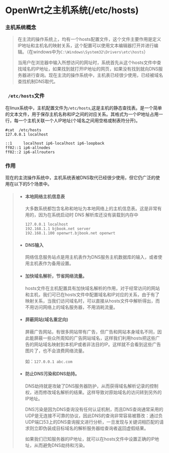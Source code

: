 # OpenWrt之主机系统(/etc/hosts)



### 主机系统概念

> 在主流的操作系统上，均有一个hosts配置文件，这个文件主要作用是定义IP地址和主机名的映射关系，这个配置可以使用文本编辑器打开并进行编辑。（在windows中为` C:\Windows\System32\Drivers\etc\hosts `）
>
> 当用户在浏览器中输入所想访问的网址时，系统首先从这个hosts文件中查找域名的IP地址，如果找到就打开IP地址的网页，如果没有找到就向DNS服务器进行查询。现在主流的操作系统中，主机表已经很少使用，已经被域名查找机制DNS取代。

### ` /etc/hosts`文件

在linux系统中，主机配置文件为`/etc/hosts`,这是主机的静态查找表。是一个简单的文本文件，用于保存主机名称和IP之间的对应关系。其格式为一个IP地址占用一行，每一个主机关联一个人IP地址(个域名之间用空格或制表符分开)。

```shell
#cat  /etc/hosts 
127.0.0.1 localhost

::1     localhost ip6-localhost ip6-loopback
ff02::1 ip6-allnodes
ff02::2 ip6-allrouters
```

### 作用

现在的主流操作系统中，主机系统表被DNS取代已经很少使用，但它仍广泛的使用在以下的5个场景中。

> - #### 本地网络主机信息表
>
>   大多数系统都包含名称和地址为本地网络上的主机信息表。这是非常有用的，因为在系统启动时 DNS 解析库还没有装载到内存中
>
>   ```shell
>   127.0.0.1 localhost
>   192.168.1.1 bjbook.net server
>   192.168.1.100 openwrt.bjbook.net openwrt
>   ```
>
> - #### DNS输入
>
>   网络信息服务站点是用主机表作为DNS服务主机数据库的输入，或者使用主机表作为备用设置。
>
> - #### 加快域名解析，节省网络流量。
>
>   hosts文件在主机配置具有加快域名解析的作用，对于经常访问的网站和主机，我们可已在hosts文件中配置域名和IP对应的关系，由于有了映射关系，当我们访问域名时，可以直接从hosts文件中解析得出，而不用访问网络上的域名服务器，不用消耗流量。
>
> - #### 屏蔽网站(域名重定向)
>
>   屏蔽广告网站，有很多网站带有广告，但广告和网站本身域名不同，因此能屏蔽一些众所周知的广告网站域名，这样我们利用hosts把这些广告的网站域名映射到本机IP或者非法目的IP。这样就不会看到这些广告图片了，也不会浪费网络流量。
>
>   如：`127.0.0.1 abc.com`   
>
> - #### 防止DNS污染和DNS劫持。
>
>   DNS劫持就是攻破了DNS服务器防护，从而获得域名解析记录的控制权，进而修改域名解析的结果。这样导致对原始域名的访问转到另外的IP地址。
>
>   DNS污染是因为DNS查询没有任何认证机制，而且DNS查询通常采用的UDP是无连接不可靠的协议，因此DNS的查询非常容易被篡改：通过负UDP端口53上的DNS查询报文进行分析，一旦发现与关键词相匹配的请求则立即伪装成目标域名的解析服务器给查询者返回虚假结果。
>
>   如果我们已知服务器的IP地址，就可以在hosts文件中设置正确的IP地址，从而避免DNS劫持和污染。
